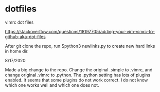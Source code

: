 # dotfiles
vimrc dot files

https://stackoverflow.com/questions/18197705/adding-your-vim-vimrc-to-github-aka-dot-files

After git clone the repo, run $python3 newlinks.py to create new hard links in home dir. 

8/17/2020

Made a big change to the repo.  Change the original .simple to .vimrc, and
change original .vimrc to .python.  The .python setting has lots of plugins
enabled.  It seems that some plugins do not work correct.  I do not know which
one works well and which one does not. 
